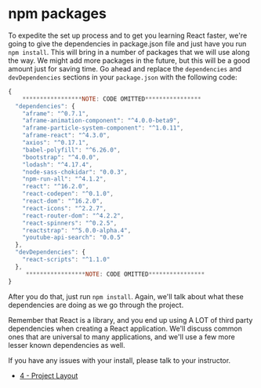 # npm packages

To expedite the set up process and to get you learning React faster, we're going to give the dependencies in package.json file and just have you run `npm install`. This will bring in a number of packages that we will use along the way. We might add more packages in the future, but this will be a good amount just for saving time. Go ahead and replace the `dependencies` and `devDependencies` sections in your `package.json` with the following code:

```js
{
    *****************NOTE: CODE OMITTED****************
  "dependencies": {
    "aframe": "^0.7.1",
    "aframe-animation-component": "^4.0.0-beta9",
    "aframe-particle-system-component": "^1.0.11",
    "aframe-react": "^4.3.0",
    "axios": "^0.17.1",
    "babel-polyfill": "^6.26.0",
    "bootstrap": "^4.0.0",
    "lodash": "^4.17.4",
    "node-sass-chokidar": "0.0.3",
    "npm-run-all": "^4.1.2",
    "react": "^16.2.0",
    "react-codepen": "^0.1.0",
    "react-dom": "^16.2.0",
    "react-icons": "^2.2.7",
    "react-router-dom": "^4.2.2",
    "react-spinners": "^0.2.5",
    "reactstrap": "^5.0.0-alpha.4",
    "youtube-api-search": "0.0.5"
  },
  "devDependencies": {
    "react-scripts": "^1.1.0"
  },
     *****************NOTE: CODE OMITTED****************
}

```

After you do that, just run `npm install`. Again, we'll talk about what these dependencies are doing as we go through the project.

Remember that React is a library, and you end up using A LOT of third party dependencies when creating a React application. We'll discuss common ones that are universal to many applications, and we'll use a few more lesser known dependencies as well.

If you have any issues with your install, please talk to your instructor.

* [4 - Project Layout](4-Project-Layout.md)

